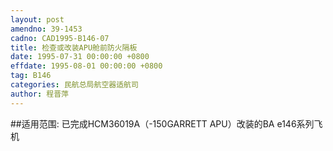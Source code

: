 ```yaml
---
layout: post
amendno: 39-1453
cadno: CAD1995-B146-07
title: 检查或改装APU舱前防火隔板
date: 1995-07-31 00:00:00 +0800
effdate: 1995-08-01 00:00:00 +0800
tag: B146
categories: 民航总局航空器适航司
author: 程晋萍
---
```


##适用范围:
已完成HCM36019A（-150GARRETT APU）改装的BA e146系列飞机

